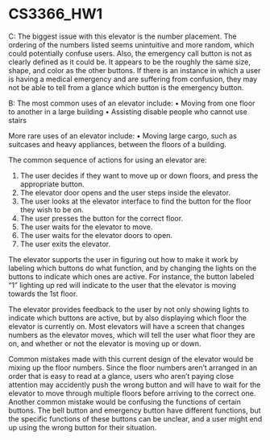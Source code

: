 # CS3366_HW1

C:
The biggest issue with this elevator is the number placement. The ordering of the numbers listed seems unintuitive and more random, which could potentially confuse users. Also, the emergency call button is not as clearly defined as it could be. It appears to be the roughly the same size, shape, and color as the other buttons. If there is an instance in which a user is having a medical emergency and are suffering from confusion, they may not be able to tell from a glance which button is the emergency button.

B:
The most common uses of an elevator include:
  •	Moving from one floor to another in a large building
  •	Assisting disable people who cannot use stairs
  
More rare uses of an elevator include:
  •	Moving large cargo, such as suitcases and heavy appliances, between the floors of a building.
  
The common sequence of actions for using an elevator are:
  1.	The user decides if they want to move up or down floors, and press the appropriate button.
  2.	The elevator door opens and the user steps inside the elevator.
  3.	The user looks at the elevator interface to find the button for the floor they wish to be on.
  4.	The user presses the button for the correct floor.
  5.	The user waits for the elevator to move.
  6.	The user waits for the elevator doors to open.
  7.	The user exits the elevator.
  
The elevator supports the user in figuring out how to make it work by labeling which buttons do what function, and by changing the lights on the buttons to indicate which ones are active. For instance, the button labeled “1” lighting up red will indicate to the user that the elevator is moving towards the 1st floor.

The elevator provides feedback to the user by not only showing lights to indicate which buttons are active, but by also displaying which floor the elevator is currently on. Most elevators will have a screen that changes numbers as the elevator moves, which will tell the user what floor they are on, and whether or not the elevator is moving up or down.

Common mistakes made with this current design of the elevator would be mixing up the floor numbers. Since the floor numbers aren’t arranged in an order that is easy to read at a glance, users who aren’t paying close attention may accidently push the wrong button and will have to wait for the elevator to move through multiple floors before arriving to the correct one. Another common mistake would be confusing the functions of certain buttons. The bell button and emergency button have different functions, but the specific functions of these buttons can be unclear, and a user might end up using the wrong button for their situation.


